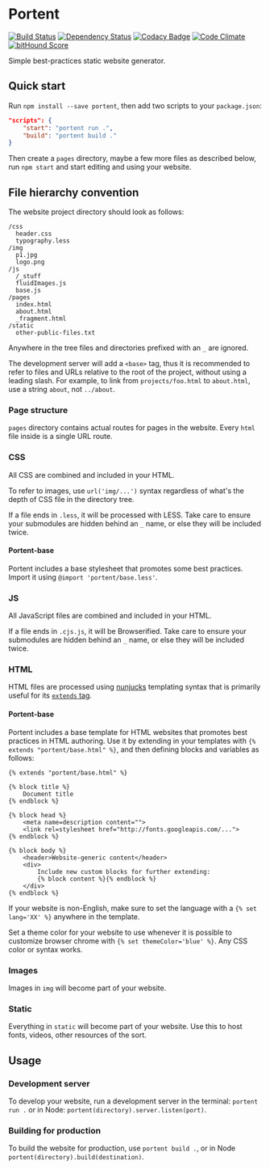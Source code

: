 # Portent

[![Build Status](https://travis-ci.org/denis-sokolov/portent.svg?branch=master)](https://travis-ci.org/denis-sokolov/portent)
[![Dependency Status](https://gemnasium.com/denis-sokolov/portent.svg)](https://gemnasium.com/denis-sokolov/portent)
[![Codacy Badge](https://api.codacy.com/project/badge/5386b47284f34b5f85cfca06976f4cdc)](https://www.codacy.com/app/denis-sokolov/portent)
[![Code Climate](https://codeclimate.com/github/denis-sokolov/portent/badges/gpa.svg)](https://codeclimate.com/github/denis-sokolov/portent)
[![bitHound Score](https://app.bithound.io/denis-sokolov/portent/badges/score.svg)](http://app.bithound.io/denis-sokolov/portent)

Simple best-practices static website generator.

## Quick start
Run `npm install --save portent`, then add two scripts to your `package.json`:

```json
"scripts": {
	"start": "portent run .",
	"build": "portent build ."
}
```

Then create a `pages` directory, maybe a few more files as described below, run `npm start` and start editing and using your website.

## File hierarchy convention
The website project directory should look as follows:

```
/css
  header.css
  typography.less
/img
  p1.jpg
  logo.png
/js
  /_stuff
  fluidImages.js
  base.js
/pages
  index.html
  about.html
  _fragment.html
/static
  other-public-files.txt
```

Anywhere in the tree files and directories prefixed with an `_` are ignored.

The development server will add a `<base>` tag, thus it is recommended to refer to files and URLs relative to the root of the project, without using a leading slash. For example, to link from `projects/foo.html` to `about.html`, use a string `about`, not `../about`.

### Page structure
`pages` directory contains actual routes for pages in the website. Every `html` file inside is a single URL route.

### CSS
All CSS are combined and included in your HTML.

To refer to images, use `url('img/...')` syntax regardless of what's the depth of CSS file in the directory tree.

If a file ends in `.less`, it will be processed with LESS. Take care to ensure your submodules are hidden behind an `_` name, or else they will be included twice.

#### Portent-base
Portent includes a base stylesheet that promotes some best practices. Import it using `@import 'portent/base.less'`.

### JS
All JavaScript files are combined and included in your HTML.

If a file ends in `.cjs.js`, it will be Browserified. Take care to ensure your submodules are hidden behind an `_` name, or else they will be included twice.

### HTML
HTML files are processed using [nunjucks](https://github.com/mozilla/nunjucks) templating syntax that is primarily useful for its [`extends` tag](https://mozilla.github.io/nunjucks/templating.html#extends).

#### Portent-base
Portent includes a base template for HTML websites that promotes best practices in HTML authoring. Use it by extending in your templates with `{% extends "portent/base.html" %}`, and then defining blocks and variables as follows:

```
{% extends "portent/base.html" %}

{% block title %}
	Document title
{% endblock %}

{% block head %}
	<meta name=description content="">
	<link rel=stylesheet href="http://fonts.googleapis.com/...">
{% endblock %}

{% block body %}
	<header>Website-generic content</header>
	<div>
	    Include new custom blocks for further extending:
	    {% block content %}{% endblock %}
	</div>
{% endblock %}
```

If your website is non-English, make sure to set the language with a `{% set lang='XX' %}` anywhere in the template.

Set a theme color for your website to use whenever it is possible to customize browser chrome with `{% set themeColor='blue' %}`. Any CSS color or syntax works.

### Images
Images in `img` will become part of your website.

### Static
Everything in `static` will become part of your website. Use this to host fonts, videos, other resources of the sort.

## Usage

### Development server
To develop your website, run a development server in the terminal: `portent run .` or in Node: `portent(directory).server.listen(port)`.

### Building for production
To build the website for production, use `portent build .`, or in Node `portent(directory).build(destination)`.

